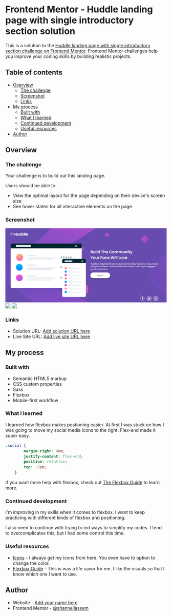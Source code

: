 # Frontend Mentor - Huddle landing page with single introductory section solution

This is a solution to the [Huddle landing page with single introductory section challenge on Frontend Mentor](https://www.frontendmentor.io/challenges/huddle-landing-page-with-a-single-introductory-section-B_2Wvxgi0). Frontend Mentor challenges help you improve your coding skills by building realistic projects. 

## Table of contents

- [Overview](#overview)
  - [The challenge](#the-challenge)
  - [Screenshot](#screenshot)
  - [Links](#links)
- [My process](#my-process)
  - [Built with](#built-with)
  - [What I learned](#what-i-learned)
  - [Continued development](#continued-development)
  - [Useful resources](#useful-resources)
- [Author](#author)




## Overview

### The challenge

Your challenge is to build out this landing page.

Users should be able to:

- View the optimal layout for the page depending on their device's screen size
- See hover states for all interactive elements on the page

### Screenshot

![](./solution/desktop.jpg)
![](./solution/mobile-1.jpg)
![](./solution/mobile-2.jpg)



### Links

- Solution URL: [Add solution URL here](https://your-solution-url.com)
- Live Site URL: [Add live site URL here](https://shannellassem.github.io/huddle-landing-page.github.io/)

## My process

### Built with

- Semantic HTML5 markup
- CSS custom properties
- Sass
- Flexbox
- Mobile-first workflow




### What I learned

I learned how flexbox makes postioning easier. At first I was stuck on how I was going to move my social media icons to the right. Flex-end made it super easy.


```scss
.social {
        margin-right: 4em;
        justify-content: flex-end;
        position: relative;
        top: -5em;
    }
```


If you want more help with flexbox, check out [The Flexbox Guide](https://byteiota.com/flexbox-conatiner/) to learn more.



### Continued development

I'm improving in my skills when it comes to flexbox. I want to keep practicing with different kinds of flexbox and positioning. 

I also need to continue with trying to ind ways to simplify my codes. I tend to overcomplicates this, but I had some control this time. 

### Useful resources

- [Icons](https://iconscout.com/) - I always get my icons from here. You even have to option to change the color. 
- [Flexbox Guide](https://byteiota.com/flexbox-conatiner/) - This is was a life savor for me. I like the visuals so that I know which one I want to use.



## Author

- Website - [Add your name here](https://www.your-site.com)
- Frontend Mentor - [@shannellassem](https://www.frontendmentor.io/profile/shannellassem)



